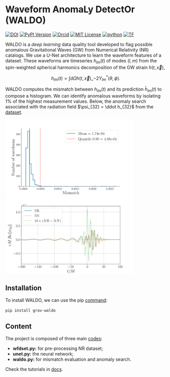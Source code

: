 # **Waveform AnomaLy DetectOr (WALDO)**

[![DOI](https://zenodo.org/badge/DOI/10.5281/zenodo.7127963.svg)](https://doi.org/10.5281/zenodo.7127963)
[![PyPI Version](https://img.shields.io/pypi/v/grav-waldo?color=)](https://pypi.org/project/grav-waldo/)
[![Orcid](https://img.shields.io/badge/orcid-A6CE39?style=flat&logo=orcid&logoColor=white)](https://orcid.org/0000-0003-1856-6881)
[![MIT License](https://img.shields.io/badge/license-MIT-blue.svg)](https://github.com/tiberioap/grav_waldo/blob/main/LICENSE)
[![python](	https://img.shields.io/badge/Python-3776AB?style=flat&logo=python&logoColor=white)]()
[![TF](https://img.shields.io/badge/TensorFlow-FF6F00?style=flat&logo=tensorflow&logoColor=white)]()

WALDO is a *deep learning* data quality tool developed to flag possible anomalous Gravitational Waves (GW) from Numerical Relativity (NR) catalogs.
We use a U-Net architecture to learn the waveform features of a dataset. These waveforms are timeseries $h_{lm}(t)$ of modes $(l,m)$ from the spin-weighted spherical harmonics decomposition of the GW strain $h(t,\vec x)$,

$$h_{lm}(t) = \int d\Omega h(t, \vec x)\_{-2}Y_{lm}^*(\theta, \phi) .$$ 

WALDO computes the mismatch between $h_{lm}(t)$ and its prediction $\bar h_{lm}(t)$ to compose a histogram. We can identify anomalous waveforms by isolating 1% of the highest measurement values. Below, the anomaly search associated with the radiation field $\psi_{32} = \ddot h_{32}$ from the [dataset](https://github.com/tiberioap/grav_waldo/blob/main/simulations_ID.txt).

<p float="central">
  <img src="figs/hist.png" width="400" />
  <img src="figs/wf.png" width="400" /> 
</p>

## Installation

To install WALDO, we can use the pip [command](https://pypi.org/project/grav-waldo/):

```pip install grav-waldo```

## Content

The project is composed of three main [codes](https://github.com/tiberioap/grav_waldo/tree/main/grav_waldo):
* **wfdset.py:** for pre-processing NR dataset;
* **unet.py:** the neural network;
* **waldo.py:** for mismatch evaluation and anomaly search.

Check the tutorials in [docs](https://github.com/tiberioap/grav_waldo/tree/main/docs).

